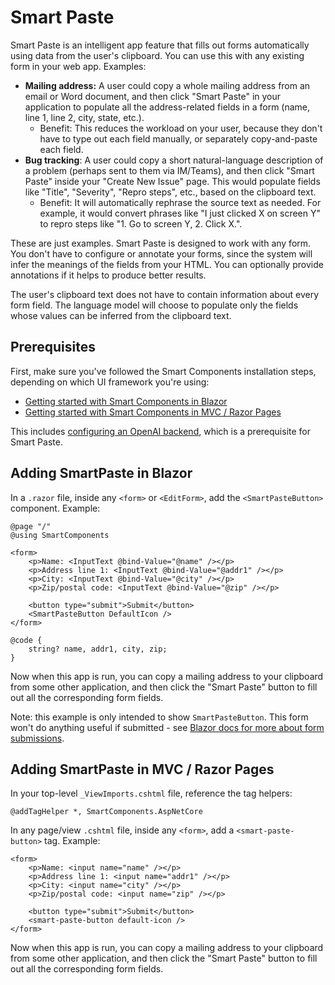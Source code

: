 # Smart Paste

Smart Paste is an intelligent app feature that fills out forms automatically using data from the user's clipboard. You can use this with any existing form in your web app. Examples:

 * **Mailing address:** A user could copy a whole mailing address from an email or Word document, and then click "Smart Paste" in your application to populate all the address-related fields in a form (name, line 1, line 2, city, state, etc.).
   * Benefit: This reduces the workload on your user, because they don't have to type out each field manually, or separately copy-and-paste each field.
 * **Bug tracking**: A user could copy a short natural-language description of a problem (perhaps sent to them via IM/Teams), and then click "Smart Paste" inside your "Create New Issue" page. This would populate fields like "Title", "Severity", "Repro steps", etc., based on the clipboard text.
   * Benefit: It will automatically rephrase the source text as needed. For example, it would convert phrases like "I just clicked X on screen Y" to repro steps like "1. Go to screen Y, 2. Click X.".

These are just examples. Smart Paste is designed to work with any form. You don't have to configure or annotate your forms, since the system will infer the meanings of the fields from your HTML. You can optionally provide annotations if it helps to produce better results.

The user's clipboard text does not have to contain information about every form field. The language model will choose to populate only the fields whose values can be inferred from the clipboard text.

## Prerequisites

First, make sure you've followed the Smart Components installation steps, depending on which UI framework you're using:

 * [Getting started with Smart Components in Blazor](getting-started-blazor.md)
 * [Getting started with Smart Components in MVC / Razor Pages](getting-started-mvc-razor-pages.md)

This includes [configuring an OpenAI backend](configure-openai-backend.md), which is a prerequisite for Smart Paste.

## Adding SmartPaste in Blazor

In a `.razor` file, inside any `<form>` or `<EditForm>`, add the `<SmartPasteButton>` component. Example:

```razor
@page "/"
@using SmartComponents

<form>
    <p>Name: <InputText @bind-Value="@name" /></p>
    <p>Address line 1: <InputText @bind-Value="@addr1" /></p>
    <p>City: <InputText @bind-Value="@city" /></p>
    <p>Zip/postal code: <InputText @bind-Value="@zip" /></p>

    <button type="submit">Submit</button>
    <SmartPasteButton DefaultIcon />
</form>

@code {
    string? name, addr1, city, zip;
}
```

Now when this app is run, you can copy a mailing address to your clipboard from some other application, and then click the "Smart Paste" button to fill out all the corresponding form fields.

Note: this example is only intended to show `SmartPasteButton`. This form won't do anything useful if submitted - see [Blazor docs for more about form submissions](https://learn.microsoft.com/en-us/aspnet/core/blazor/forms).

## Adding SmartPaste in MVC / Razor Pages

In your top-level `_ViewImports.cshtml` file, reference the tag helpers:

```cshtml
@addTagHelper *, SmartComponents.AspNetCore
```

In any page/view `.cshtml` file, inside any `<form>`, add a `<smart-paste-button>` tag. Example:

```cshtml
<form>
    <p>Name: <input name="name" /></p>
    <p>Address line 1: <input name="addr1" /></p>
    <p>City: <input name="city" /></p>
    <p>Zip/postal code: <input name="zip" /></p>

    <button type="submit">Submit</button>
    <smart-paste-button default-icon />
</form>
```

Now when this app is run, you can copy a mailing address to your clipboard from some other application, and then click the "Smart Paste" button to fill out all the corresponding form fields.

